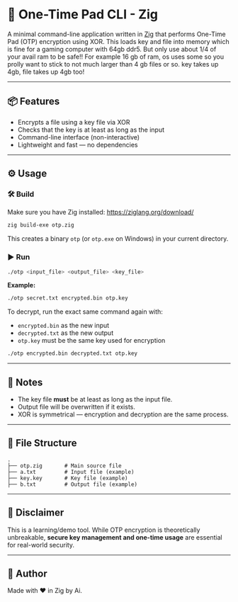 # 🔐 One-Time Pad CLI - Zig

A minimal command-line application written in [Zig](https://ziglang.org/) that performs One-Time Pad (OTP) encryption using XOR. This loads key and file into memory which is fine for a gaming computer with 64gb ddr5. But only use about 1/4 of your avail ram to  be safe!! For example 16 gb of ram, os uses some so you prolly want to stick to not much larger than 4 gb files or so. key takes up 4gb, file takes up 4gb too! 

---

## 📦 Features

- Encrypts a file using a key file via XOR
- Checks that the key is at least as long as the input
- Command-line interface (non-interactive)
- Lightweight and fast — no dependencies

---

## ⚙️ Usage

### 🛠️ Build

Make sure you have Zig installed: https://ziglang.org/download/

```bash
zig build-exe otp.zig
```

This creates a binary `otp` (or `otp.exe` on Windows) in your current directory.

### ▶️ Run

```bash
./otp <input_file> <output_file> <key_file>
```

**Example:**

```bash
./otp secret.txt encrypted.bin otp.key
```

To decrypt, run the exact same command again with:

- `encrypted.bin` as the new input
- `decrypted.txt` as the new output
- `otp.key` must be the same key used for encryption

```bash
./otp encrypted.bin decrypted.txt otp.key
```

---

## 🧪 Notes

- The key file **must** be at least as long as the input file.
- Output file will be overwritten if it exists.
- XOR is symmetrical — encryption and decryption are the same process.

---

## 📁 File Structure

```
.
├── otp.zig       # Main source file
├── a.txt         # Input file (example)
├── key.key       # Key file (example)
├── b.txt         # Output file (example)
```

---

## 🔐 Disclaimer

This is a learning/demo tool. While OTP encryption is theoretically unbreakable, **secure key management and one-time usage** are essential for real-world security.

---

## 🧠 Author

Made with ❤️ in Zig by Ai.

